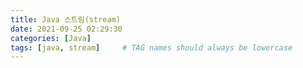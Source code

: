 ```yaml
---
title: Java 스트림(stream)
date: 2021-09-25 02:29:30
categories: [Java]
tags: [java, stream]     # TAG names should always be lowercase
---
```

